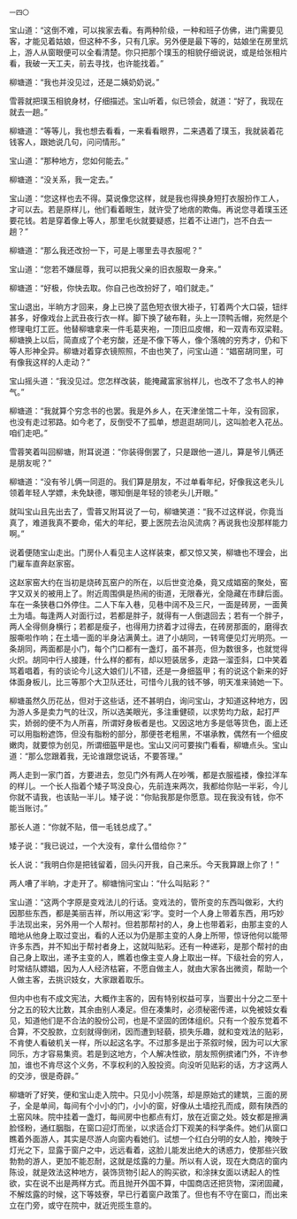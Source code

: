     一四〇 

   宝山道：“这倒不难，可以挨家去看。有两种阶级，一种和班子仿佛，进门需要见客，才能见着姑娘，但这种不多，只有几家。另外便是最下等的，姑娘坐在房里炕上，游人从窗眼便可以全看清楚。你只把那个璞玉的相貌仔细说说，或是给张相片看，我破一天工夫，前去寻找，也许能找着。”

   柳塘道：“我也并没见过，还是二姨奶奶说。”

   雪蓉就把璞玉相貌身材，仔细描述。宝山听着，似已领会，就道：“好了，我现在就去一趟。”

   柳塘道：“等等儿，我也想去看看，一来看看眼界，二来遇着了璞玉，我就装着花钱客人，跟她说几句，问问情形。”

   宝山道：“那种地方，您如何能去。”

   柳塘道：“没关系，我一定去。”

   宝山道：“您这样也去不得。莫说像您这样，就是我也得换身短打衣服扮作工人，才可以去。若是原样儿，他们看着眼生，就许受了地痞的欺侮。再说您寻着璞玉还要花钱。若是穿着像上等人，那里毛伙就要疑惑，拦着不让进门，岂不白去一趟？”

   柳塘道：“那么我还改扮一下，可是上哪里去寻衣服呢？”

   宝山道：“您若不嫌屈尊，我可以把我父亲的旧衣服取一身来。”

   柳塘道：“好极，你快去取。你自己也改扮好了，咱们就走。”

   宝山退出，半晌方才回来，身上已换了蓝色短衣很大褂子，钉着两个大口袋，钮绊甚多，好像戏台上武丑夜行衣一样。脚下换了破布鞋，头上一顶鸭舌帽，宛然是个修理电灯工匠。他替柳塘拿来一件毛葛夹袍，一顶旧瓜皮帽，和一双青布双梁鞋。柳塘换上以后，简直成了个老穷酸，还是不像下等人，像个落魄的穷秀才，仍和下等人形神全异。柳塘对着穿衣镜照照，不由也笑了，问宝山道：“娼窑胡同里，可有像我这样的人走动？”

   宝山摇头道：“我没见过。您怎样改装，能掩藏富家翁样儿，也改不了念书人的神气。”

   柳塘道：“我就算个穷念书的也罢。我是外乡人，在天津坐馆二十年，没有回家，也没有走过邪路。如今老了，反倒受不了孤单，想逛逛胡同儿，这叫脸老入花丛。咱们走吧。”

   雪蓉笑着叫回柳塘，附耳说道：“你装得倒罢了，只是跟他一道儿，算是爷儿俩还是朋友呢？”

   柳塘道：“没有爷儿俩一同逛的。我们算是朋友，不过单看年纪，好像我这老头儿领着年轻人学嫖，未免缺德，哪知倒是年轻的领老头儿开眼。”

   就叫宝山且先出去了，雪蓉又附耳说了一句，柳塘笑道：“我不过这样说，你竟当真了，难道我真不要命，偌大的年纪，要上医院去治风流病？再说我也没那样能力啊。”

   说着便随宝山走出。门房仆人看见主人这样装束，都又惊又笑，柳塘也不理会，出门雇车直奔赵家窑。

   这赵家窑大约在当初是烧砖瓦窑户的所在，以后世变沧桑，竟又成娼窑的聚处，窑字又双关的被用上了。附近周围俱是热闹的街道，无限春光，全隐藏在市肆后面。车在一条狭巷口外停住。二人下车入巷，见巷中阔不及三尺，一面是砖房，一面黄土为墙。每逢两人对面行过，若都是胖子，就得有一人倒退回去；若有一个胖子，两人全得侧身横行；若都是瘦子，也得用力挤着才过得去，在砖房那面的，磨得衣服嘶啦作响；在土墙一面的半身沾满黄土。进了小胡同，一转弯便见灯光明亮。一条胡同，两面都是小门，每个门口都有一盏灯，虽不甚亮，但为数很多，也就觉得火炽。胡同中行人接踵，什么样的都有，却以短装居多，走路一溜歪斜，口中笑着骂着唱着，有的谈论今儿这大娘们儿不错，还是一身细盔甲；有的说这个新来的好体面身板儿，比三等那个大卫队还壮，可惜今儿我的钱不够，明天准来骑她一下。

   柳塘虽然久历花丛，但对于这些话，还不甚明白，询问宝山，才知道这种地方，因为游人多是卖力气的壮汉，所以选美眼光，多注重健硕，以求势均力敌，起打严实，娇弱的便不为人所喜，所谓好身板者是也。又因这地方多是低等货色，面上还可以用脂粉遮饰，但没有脂粉的部分，那便苍老粗黑，不堪承教，偶然有一个细皮嫩肉，就要惊为创见，所谓细盔甲是也。宝山又问可要挨门看看，柳塘点头。宝山道：“那么您跟着我，无论谁跟您说话，不要答理。”

   两人走到一家门首，方要进去，忽见门外有两人在吵嘴，都是衣服褴褛，像拉洋车的样儿。一个长人指着个矮子骂没良心，先前连来两次，我都给你贴一半彩，今儿你就不请我，也该贴一半儿。矮子说：“你贴我那是你愿意。现在我没有钱，你不能当账讨。”

   那长人道：“你就不贴，借一毛钱总成了。”

   矮子说：“我已说过，一个大没有，拿什么借给你？”

   长人说：“我明白你是把钱留着，回头闪开我，自己来乐。今天我算跟上你了！”

   两人嘈了半晌，才走开了。柳塘悄问宝山：“什么叫贴彩？”

   宝山道：“这两个字原是变戏法儿的行话。变戏法的，管所变的东西叫做彩，大约因那些东西，都是美丽吉祥，所以用这‘彩’字。变时一个人身上带着东西，用巧妙手法现出来，另外用一个人帮衬。但若那帮衬的人，身上也带着彩，由那主变的人暗地从他身上取过变出，看的人还以为仍是那主变的人身上所带，惊讶他何以能带许多东西，并不知出于帮衬者身上，这就叫贴彩。还有一种递彩，是那个帮衬的由自己身上取出，递予主变的人，瞧着也像主变人身上取出一样。下级社会的穷人，时常结队嫖娼，因为人人经济枯窘，不愿自做主人，就由大家各出微资，帮助一个人做主客，去挑识妓女，大家跟着取乐。

   但内中也有不成文宪法，大概作主客的，因有特别权益可享，当要出十分之二至十分之五的较大比数，其余由别人凑足。但在凑集时，必须秘密传递，以免被妓女看见，知道他们是不合法的股份公司，也是不坚固的团体组织。只有一个股东觉着不合算，不交股款，立刻就得倒闭，因而遭到轻藐，损失乐趣，就和变戏法的贴彩，不肯使人看破机关一样，所以起这名字。不过那多是出于茶叙时候，因为可以大家同乐，方才容易集资。若是到这地方，个人解决性欲，朋友照例摈诸门外，不许参加，谁也不肯尽这个义务，不享权利的入股投资。向没听见贴彩的话，方才这两人的交涉，很是奇辟。”

   柳塘听了好笑，便和宝山走入院中。只见小小院落，却是原始式的建筑，三面的房子，全是单间，每间有个小小的门，小小的窗，好像从土墙挖孔而成，颇有陕西的土窑风味。院中挂着一盏灯，每间房中也都点有灯，放在近窗之处。妓女都是擦满脸怪粉，通红胭脂，在窗口迎灯而坐，以求适合灯下观美的科学条件。她们从窗口瞧着外面游人，其实是尽游人向窗内看她们。试想一个红白分明的女人脸，掩映于灯光之下，显露于窗户之中，远远看着，这脸儿能发出绝大的诱惑力，使那些兴致勃勃的游人，更加不能忍耐，这就是炫露的力量。所以有人说，现在大商店的窗内陈设，就是效法这种地方，装饰货物引起人的购买欲，和涂抹女面以诱起人的性欲，实在说不出是两样方式。而且抛开外国不算，中国商店还把货物，深闭固藏，不解炫露的时候，这下等妓寮，早已行着窗户政策了。但也有不守在窗口，而出来立在门旁，或守在院中，就近兜揽生意的。

